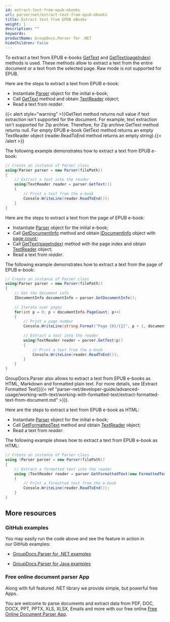 ```yaml
---
id: extract-text-from-epub-ebooks
url: parser/net/extract-text-from-epub-ebooks
title: Extract text from EPUB eBooks
weight: 1
description: ""
keywords: 
productName: GroupDocs.Parser for .NET
hideChildren: False
---
```

To extract a text from EPUB e-books [GetText](https://apireference.groupdocs.com/net/parser/groupdocs.parser/parser/methods/gettext) and [GetText(pageIndex)](https://apireference.groupdocs.com/net/parser/groupdocs.parser.parser/gettext/methods/2) methods is used. These methods allow to extract a text from the entire document or a text from the selected page. Raw mode is not supported for EPUB.

Here are the steps to extract a text from EPUB e-book:

*   Instantiate [Parser](https://apireference.groupdocs.com/net/parser/groupdocs.parser/parser) object for the initial e-book;
*   Call [GetText](https://apireference.groupdocs.com/net/parser/groupdocs.parser/parser/methods/gettext) method and obtain [TextReader](https://docs.microsoft.com/en-us/dotnet/api/system.io.textreader?view=netframework-2.0) object;
*   Read a text from *reader*.

{{< alert style="warning" >}}GetText method returns null value if text extraction isn't supported for the document. For example, text extraction isn't supported for Zip archive. Therefore, for Zip archive GetText method returns null. For empty EPUB e-book GetText method returns an empty TextReader object (reader.ReadToEnd method returns an empty string).{{< /alert >}}

The following example demonstrates how to extract a text from EPUB e-book:

```csharp
// Create an instance of Parser class
using(Parser parser = new Parser(filePath))
{
    // Extract a text into the reader
    using(TextReader reader = parser.GetText())
    {
        // Print a text from the e-book
        Console.WriteLine(reader.ReadToEnd());
    }
}


```

Here are the steps to extract a text from the page of EPUB e-book:

*   Instantiate [Parser](https://apireference.groupdocs.com/net/parser/groupdocs.parser/parser) object for the initial e-book;
*   Call [GetDocumentInfo](https://apireference.groupdocs.com/net/parser/groupdocs.parser/parser/methods/getdocumentinfo) method and obtain [IDocumentInfo](https://apireference.groupdocs.com/net/parser/groupdocs.parser.options/idocumentinfo) object with [page count](https://apireference.groupdocs.com/net/parser/groupdocs.parser.options/idocumentinfo/properties/pagecount);
*   Call [GetText(pageIndex)](https://apireference.groupdocs.com/net/parser/groupdocs.parser.parser/gettext/methods/2) method with the page index and obtain [TextReader](https://docs.microsoft.com/en-us/dotnet/api/system.io.textreader?view=netframework-2.0) object;
*   Read a text from *reader*.

The following example demonstrates how to extract a text from the page of EPUB e-book:

```csharp
// Create an instance of Parser class
using(Parser parser = new Parser(filePath))
{
    // Get the document info
    IDocumentInfo documentInfo = parser.GetDocumentInfo();
   
    // Iterate over pages
    for(int p = 0; p < documentInfo.PageCount; p++)
    {
        // Print a page number 
        Console.WriteLine(string.Format("Page {0}/{1}", p + 1, documentInfo.PageCount));
   
        // Extract a text into the reader
        using(TextReader reader = parser.GetText(p))
        {
            // Print a text from the e-book
            Console.WriteLine(reader.ReadToEnd());
        }
    }
}


```

GroupDocs.Parser also allows to extract a text from EPUB e-books as HTML, Markdown and formatted plain text. For more details, see [Extract Formatted Text]({{< ref "parser-net/developer-guide/advanced-usage/working-with-text/working-with-formatted-text/extract-formatted-text-from-document.md" >}}).

Here are the steps to extract a text from EPUB e-book as HTML:

*   Instantiate [Parser](https://apireference.groupdocs.com/net/parser/groupdocs.parser/parser) object for the initial e-book;
*   Call [GetFormattedText](https://apireference.groupdocs.com/net/parser/groupdocs.parser/parser/methods/getformattedtext) method and obtain [TextReader](https://docs.microsoft.com/en-us/dotnet/api/system.io.textreader?view=netframework-2.0) object;
*   Read a text from *reader*.

The following example shows how to extract a text from EPUB e-book as HTML:

```csharp
// Create an instance of Parser class
using (Parser parser = new Parser(filePath))
{
    // Extract a formatted text into the reader
    using (TextReader reader = parser.GetFormattedText(new FormattedTextOptions(FormattedTextMode.Html)))
    {
        // Print a formatted text from the e-book
        Console.WriteLine(reader.ReadToEnd());
    }
}


```

## More resources

### GitHub examples

You may easily run the code above and see the feature in action in our GitHub examples:

*   [GroupDocs.Parser for .NET examples](https://github.com/groupdocs-parser/GroupDocs.Parser-for-.NET)
    
*   [GroupDocs.Parser for Java examples](https://github.com/groupdocs-parser/GroupDocs.Parser-for-Java)
    

### Free online document parser App

Along with full featured .NET library we provide simple, but powerful free Apps.

You are welcome to parse documents and extract data from PDF, DOC, DOCX, PPT, PPTX, XLS, XLSX, Emails and more with our free online [Free Online Document Parser App](https://products.groupdocs.app/parser).
